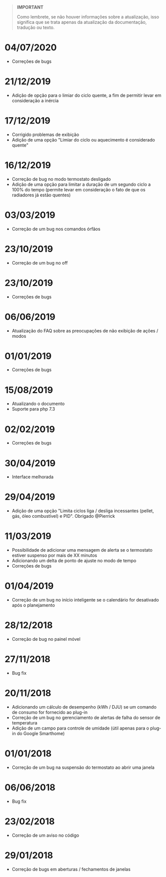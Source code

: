 >**IMPORTANT**
>
>Como lembrete, se não houver informações sobre a atualização, isso significa que se trata apenas da atualização da documentação, tradução ou texto.

# 04/07/2020

- Correções de bugs

# 21/12/2019

- Adição de opção para o limiar do ciclo quente, a fim de permitir levar em consideração a inércia

# 17/12/2019

- Corrigido problemas de exibição
- Adição de uma opção "Limiar do ciclo ou aquecimento é considerado quente"

# 16/12/2019

- Correção de bug no modo termostato desligado
- Adição de uma opção para limitar a duração de um segundo ciclo a 100% do tempo (permite levar em consideração o fato de que os radiadores já estão quentes)

# 03/03/2019

- Correção de um bug nos comandos órfãos

# 23/10/2019

- Correção de um bug no off

# 23/10/2019

- Correções de bugs

# 06/06/2019

- Atualização do FAQ sobre as preocupações de não exibição de ações / modos

# 01/01/2019

- Correções de bugs

# 15/08/2019

- Atualizando o documento
- Suporte para php 7.3

# 02/02/2019

- Correções de bugs

# 30/04/2019

- Interface melhorada

# 29/04/2019

- Adição de uma opção "Limita ciclos liga / desliga incessantes (pellet, gás, óleo combustível) e PID". Obrigado @Pierrick

# 11/03/2019

- Possibilidade de adicionar uma mensagem de alerta se o termostato estiver suspenso por mais de XX minutos
- Adicionando um delta de ponto de ajuste no modo de tempo
- Correções de bugs

# 01/04/2019

- Correção de um bug no início inteligente se o calendário for desativado após o planejamento

# 28/12/2018

- Correção de bug no painel móvel

# 27/11/2018

- Bug fix

# 20/11/2018

- Adicionando um cálculo de desempenho (kWh / DJU) se um comando de consumo for fornecido ao plug-in
- Correção de um bug no gerenciamento de alertas de falha do sensor de temperatura
- Adição de um campo para controle de umidade (útil apenas para o plug-in do Google Smarthome)

# 01/01/2018

- Correção de um bug na suspensão do termostato ao abrir uma janela

# 06/06/2018

- Bug fix

# 23/02/2018

- Correção de um aviso no código

# 29/01/2018

- Correção de bugs em aberturas / fechamentos de janelas
